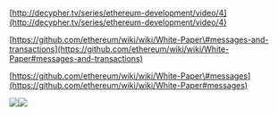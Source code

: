 [http://decypher.tv/series/ethereum-development/video/4](http://decypher.tv/series/ethereum-development/video/4)

[https://github.com/ethereum/wiki/wiki/White-Paper\#messages-and-transactions](https://github.com/ethereum/wiki/wiki/White-Paper#messages-and-transactions)

[https://github.com/ethereum/wiki/wiki/White-Paper\#messages](https://github.com/ethereum/wiki/wiki/White-Paper#messages)



![](https://ethereumbuilders.gitbooks.io/guide/content/en/vitalik-diagrams/apply_block_diagram.png)![](https://ethereumbuilders.gitbooks.io/guide/content/en/vitalik-diagrams/apply_tx_diagram.png)

